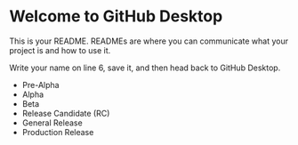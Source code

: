 # Welcome to GitHub Desktop

This is your README. READMEs are where you can communicate what your project is and how to use it.

Write your name on line 6, save it, and then head back to GitHub Desktop.

- Pre-Alpha
- Alpha
- Beta
- Release Candidate (RC)
- General Release
- Production Release
